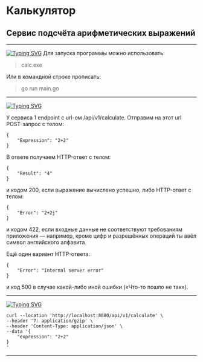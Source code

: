 # Калькулятор


## Сервис подсчёта арифметических выражений
___
[![Typing SVG](https://readme-typing-svg.herokuapp.com?font=Fira+Code&size=21&pause=10000&color=00D7FF&repeat=false&width=530&lines=%D0%97%D0%B0%D0%BF%D1%83%D1%81%D0%BA+%D0%B8+%D1%83%D1%81%D1%82%D0%B0%D0%BD%D0%BE%D0%B2%D0%BA%D0%B0+%D0%BF%D1%80%D0%BE%D0%B5%D0%BA%D1%82%D0%B0)](https://git.io/typing-svg)
Для запуска программы можно использовать:

>calc.exe
>
Или в командной строке прописать:
>go run main.go
>
___
[![Typing SVG](https://readme-typing-svg.herokuapp.com?font=Fira+Code&size=21&pause=10000&color=00D7FF&repeat=false&width=530&lines=%D0%9F%D1%80%D0%B8%D0%BC%D0%B5%D1%80+%D0%B2%D0%B2%D0%BE%D0%B4%D0%B0++%D1%81+%D0%BF%D0%BE%D0%BC%D0%BE%D1%89%D1%8C%D1%8E+Postman)](https://git.io/typing-svg)

У сервиса 1 endpoint с url-ом /api/v1/calculate. Отправим на этот url POST-запрос с телом:
```
{
    "Expression": "2+2"
}
```
В ответе получаем HTTP-ответ с телом:
```
{
    "Result": "4"
}
```
и кодом 200, если выражение вычислено успешно, либо HTTP-ответ с телом:
```
{
    "Error": "2+2j"
}
```
и кодом 422, если входные данные не соответствуют требованиям приложения — например, кроме цифр и разрешённых операций ты ввёл символ английского алфавита.

Ещё один вариант HTTP-ответа:
```
{
    "Error": "Internal server error"
}
```
и код 500 в случае какой-либо иной ошибки («Что-то пошло не так»).
____
[![Typing SVG](https://readme-typing-svg.herokuapp.com?font=Fira+Code&size=21&pause=10000&color=00D7FF&repeat=false&width=530&lines=%D0%9F%D1%80%D0%B8%D0%BC%D0%B5%D1%80+%D0%B2%D0%B2%D0%BE%D0%B4%D0%B0++%D1%81+%D0%BF%D0%BE%D0%BC%D0%BE%D1%89%D1%8C%D1%8E+curl)](https://git.io/typing-svg)

```
curl --location 'http://localhost:8080/api/v1/calculate' \
--header '7: application/gzip' \
--header 'Content-Type: application/json' \
--data '{
    "expression": "2+2"
}
'
```
___
